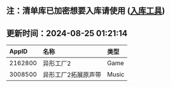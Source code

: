 ## 注：清单库已加密想要入库请使用 ([入库工具](https://github.com/BlankTMing/ManifestAutoUpdate/releases))

## 更新时间：2024-08-25 01:21:14
| AppID | 名称 | 类型  |
| :-------------------- | :----------------------------- | :----------- |
| 2162800 | 异形工厂2| Game |
| 3008500 | 异形工厂2拓展原声带| Music |
